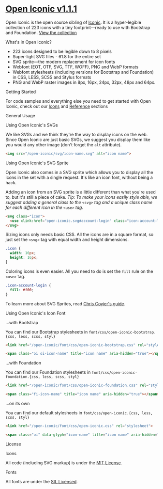 [Open Iconic v1.1.1](http://useiconic.com/open)
===========

Open Iconic is the open source sibling of [Iconic](http://useiconic.com). It is a hyper-legible collection of 223 icons with a tiny footprint&mdash;ready to use with Bootstrap and Foundation. [View the collection](http://useiconic.com/open#icons)

What's in Open Iconic?

* 223 icons designed to be legible down to 8 pixels
* Super-light SVG files - 61.8 for the entire set
* SVG sprite&mdash;the modern replacement for icon fonts
* Webfont (EOT, OTF, SVG, TTF, WOFF), PNG and WebP formats
* Webfont stylesheets (including versions for Bootstrap and Foundation) in CSS, LESS, SCSS and Stylus formats
* PNG and WebP raster images in 8px, 16px, 24px, 32px, 48px and 64px.

Getting Started

For code samples and everything else you need to get started with Open Iconic, check out our [Icons](http://useiconic.com/open#icons) and [Reference](http://useiconic.com/open#reference) sections

General Usage

Using Open Iconic's SVGs

We like SVGs and we think they're the way to display icons on the web. Since Open Iconic are just basic SVGs, we suggest
you display them like you would any other image (don't forget the `alt` attribute).

``` html
<img src="/open-iconic/svg/icon-name.svg" alt="icon name">
```

Using Open Iconic's SVG Sprite

Open Iconic also comes in a SVG sprite which allows you to display all the icons in the set with a single request. It's
like an icon font, without being a hack.

Adding an icon from an SVG sprite is a little different than what you're used to, but it's still a piece of cake. *Tip:
To make your icons easily style able, we suggest adding a general class to the* `<svg>` *tag and a unique class name for
each different icon in the* `<use>` *tag.*

``` html
<svg class="icon">
  <use xlink:href="open-iconic.svg#account-login" class="icon-account-login"></use>
</svg>
```

Sizing icons only needs basic CSS. All the icons are in a square format, so just set the `<svg>` tag with equal width
and height dimensions.

``` css
.icon {
  width: 16px;
  height: 16px;
}
```

Coloring icons is even easier. All you need to do is set the `fill` rule on the `<use>` tag.

``` css
.icon-account-login {
  fill: #f00;
}
```

To learn more about SVG Sprites, read [Chris Coyier's guide](http://css-tricks.com/svg-sprites-use-better-icon-fonts/).

Using Open Iconic's Icon Font

…with Bootstrap

You can find our Bootstrap stylesheets in `font/css/open-iconic-bootstrap.{css, less, scss, styl}`

``` html
<link href="/open-iconic/font/css/open-iconic-bootstrap.css" rel="stylesheet">
```

``` html
<span class="oi oi-icon-name" title="icon name" aria-hidden="true"></span>
```

…with Foundation

You can find our Foundation stylesheets in `font/css/open-iconic-foundation.{css, less, scss, styl}`

``` html
<link href="/open-iconic/font/css/open-iconic-foundation.css" rel="stylesheet">
```

``` html
<span class="fi-icon-name" title="icon name" aria-hidden="true"></span>
```

…on its own

You can find our default stylesheets in `font/css/open-iconic.{css, less, scss, styl}`

``` html
<link href="/open-iconic/font/css/open-iconic.css" rel="stylesheet">
```

``` html
<span class="oi" data-glyph="icon-name" title="icon name" aria-hidden="true"></span>
```

License

Icons

All code (including SVG markup) is under the [MIT License](http://opensource.org/licenses/MIT).

Fonts

All fonts are under the [SIL Licensed](http://scripts.sil.org/cms/scripts/page.php?item_id=OFL_web).
